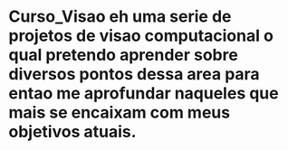 # Curso_Visao eh uma serie de projetos de visao computacional o qual pretendo aprender sobre diversos pontos dessa area para entao me aprofundar naqueles que mais se encaixam com meus objetivos atuais. 
